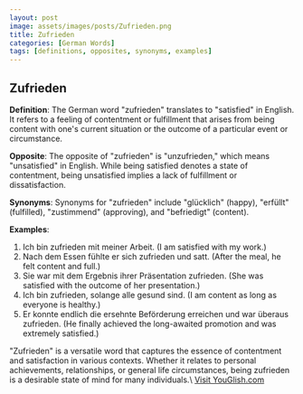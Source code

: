 ```yaml
---
layout: post
image: assets/images/posts/Zufrieden.png
title: Zufrieden
categories: [German Words]
tags: [definitions, opposites, synonyms, examples]
---
```


## Zufrieden

**Definition**: The German word "zufrieden" translates to "satisfied" in English. It refers to a feeling of contentment or fulfillment that arises from being content with one's current situation or the outcome of a particular event or circumstance.

**Opposite**: The opposite of "zufrieden" is "unzufrieden," which means "unsatisfied" in English. While being satisfied denotes a state of contentment, being unsatisfied implies a lack of fulfillment or dissatisfaction.

**Synonyms**: Synonyms for "zufrieden" include "glücklich" (happy), "erfüllt" (fulfilled), "zustimmend" (approving), and "befriedigt" (content).

**Examples**:

1. Ich bin zufrieden mit meiner Arbeit. (I am satisfied with my work.)
2. Nach dem Essen fühlte er sich zufrieden und satt. (After the meal, he felt content and full.)
3. Sie war mit dem Ergebnis ihrer Präsentation zufrieden. (She was satisfied with the outcome of her presentation.)
4. Ich bin zufrieden, solange alle gesund sind. (I am content as long as everyone is healthy.)
5. Er konnte endlich die ersehnte Beförderung erreichen und war überaus zufrieden. (He finally achieved the long-awaited promotion and was extremely satisfied.)

"Zufrieden" is a versatile word that captures the essence of contentment and satisfaction in various contexts. Whether it relates to personal achievements, relationships, or general life circumstances, being zufrieden is a desirable state of mind for many individuals.\ <a id="yg-widget-0" class="youglish-widget" data-query="Zufrieden" data-lang="german" data-components="8412" data-auto-start="0" data-bkg-color="theme_light" data-title="How%20to%20pronounce%20Zufrieden%20in%20German"  rel="nofollow" href="https://youglish.com">Visit YouGlish.com</a><script async src="https://youglish.com/public/emb/widget.js" charset="utf-8"></script>